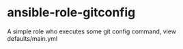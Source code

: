 # ansible-role-gitconfig

A simple role who executes some git config command, view defaults/main.yml
